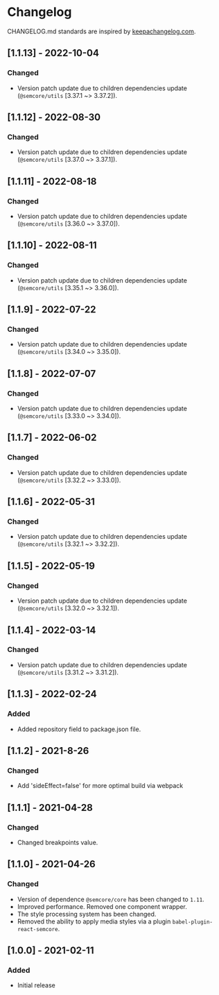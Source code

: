 # Changelog

CHANGELOG.md standards are inspired by [keepachangelog.com](https://keepachangelog.com/en/1.0.0/).

## [1.1.13] - 2022-10-04

### Changed

- Version patch update due to children dependencies update (`@semcore/utils` [3.37.1 ~> 3.37.2]).

## [1.1.12] - 2022-08-30

### Changed

- Version patch update due to children dependencies update (`@semcore/utils` [3.37.0 ~> 3.37.1]).

## [1.1.11] - 2022-08-18

### Changed

- Version patch update due to children dependencies update (`@semcore/utils` [3.36.0 ~> 3.37.0]).

## [1.1.10] - 2022-08-11

### Changed

- Version patch update due to children dependencies update (`@semcore/utils` [3.35.1 ~> 3.36.0]).

## [1.1.9] - 2022-07-22

### Changed

- Version patch update due to children dependencies update (`@semcore/utils` [3.34.0 ~> 3.35.0]).

## [1.1.8] - 2022-07-07

### Changed

- Version patch update due to children dependencies update (`@semcore/utils` [3.33.0 ~> 3.34.0]).

## [1.1.7] - 2022-06-02

### Changed

- Version patch update due to children dependencies update (`@semcore/utils` [3.32.2 ~> 3.33.0]).

## [1.1.6] - 2022-05-31

### Changed

- Version patch update due to children dependencies update (`@semcore/utils` [3.32.1 ~> 3.32.2]).

## [1.1.5] - 2022-05-19

### Changed

- Version patch update due to children dependencies update (`@semcore/utils` [3.32.0 ~> 3.32.1]).

## [1.1.4] - 2022-03-14

### Changed

- Version patch update due to children dependencies update (`@semcore/utils` [3.31.2 ~> 3.31.2]).

## [1.1.3] - 2022-02-24

### Added

- Added repository field to package.json file.

## [1.1.2] - 2021-8-26

### Changed

- Add 'sideEffect=false' for more optimal build via webpack

## [1.1.1] - 2021-04-28

### Changed

- Changed breakpoints value.

## [1.1.0] - 2021-04-26

### Changed

- Version of dependence `@semcore/core` has been changed to `1.11`.
- Improved performance. Removed one component wrapper.
- The style processing system has been changed.
- Removed the ability to apply media styles via a plugin `babel-plugin-react-semcore`.

## [1.0.0] - 2021-02-11

### Added

- Initial release
